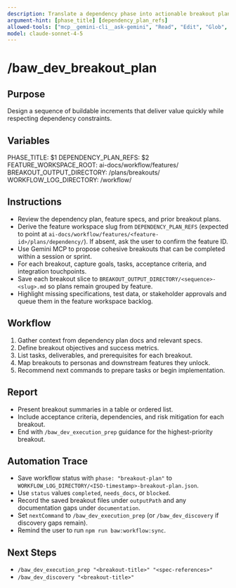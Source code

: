 ```yaml
---
description: Translate a dependency phase into actionable breakout plans
argument-hint: [phase_title] [dependency_plan_refs]
allowed-tools: ["mcp__gemini-cli__ask-gemini", "Read", "Edit", "Glob", "Grep", "MultiEdit", "Bash"]
model: claude-sonnet-4-5
---
```


# /baw_dev_breakout_plan

## Purpose
Design a sequence of buildable increments that deliver value quickly while respecting dependency constraints.

## Variables
PHASE_TITLE: $1
DEPENDENCY_PLAN_REFS: $2
FEATURE_WORKSPACE_ROOT: ai-docs/workflow/features/
BREAKOUT_OUTPUT_DIRECTORY: <feature-workspace>/plans/breakouts/
WORKFLOW_LOG_DIRECTORY: <feature-workspace>/workflow/

## Instructions
- Review the dependency plan, feature specs, and prior breakout plans.
- Derive the feature workspace slug from `DEPENDENCY_PLAN_REFS` (expected to point at
  `ai-docs/workflow/features/<feature-id>/plans/dependency/`). If absent, ask the user to confirm the feature ID.
- Use Gemini MCP to propose cohesive breakouts that can be completed within a session or sprint.
- For each breakout, capture goals, tasks, acceptance criteria, and integration touchpoints.
- Save each breakout slice to `BREAKOUT_OUTPUT_DIRECTORY/<sequence>-<slug>.md` so plans remain grouped by feature.
- Highlight missing specifications, test data, or stakeholder approvals and queue them in the feature workspace backlog.

## Workflow
1. Gather context from dependency plan docs and relevant specs.
2. Define breakout objectives and success metrics.
3. List tasks, deliverables, and prerequisites for each breakout.
4. Map breakouts to personas and downstream features they unlock.
5. Recommend next commands to prepare tasks or begin implementation.

## Report
- Present breakout summaries in a table or ordered list.
- Include acceptance criteria, dependencies, and risk mitigation for each breakout.
- End with `/baw_dev_execution_prep` guidance for the highest-priority breakout.

## Automation Trace
- Save workflow status with `phase: "breakout-plan"` to `WORKFLOW_LOG_DIRECTORY/<ISO-timestamp>-breakout-plan.json`.
- Use `status` values `completed`, `needs_docs`, or `blocked`.
- Record the saved breakout files under `outputPath` and any documentation gaps under `documentation`.
- Set `nextCommand` to `/baw_dev_execution_prep` (or `/baw_dev_discovery` if discovery gaps remain).
- Remind the user to run `npm run baw:workflow:sync`.

## Next Steps
- `/baw_dev_execution_prep "<breakout-title>" "<spec-references>"`
- `/baw_dev_discovery "<breakout-title>"`
